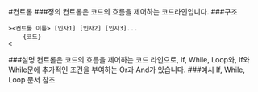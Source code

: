 #컨트롤
###정의
컨트롤은 코드의 흐름을 제어하는 코드라인입니다.
###구조
```
><컨트롤 이름> [인자1] [인자2] [인자3]...
    {코드}
<
```
###설명
컨트롤은 코드의 흐름을 제어하는 코드 라인으로, If, While, Loop와,
If와 While문에 추가적인 조건을 부여하는 Or과 And가 있습니다.
###예시
If, While, Loop 문서 참조